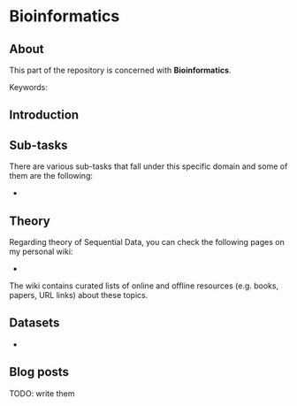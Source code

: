 # Bioinformatics

## About
This part of the repository is concerned with __Bioinformatics__.

Keywords: 

## Introduction



## Sub-tasks
There are various sub-tasks that fall under this specific domain and some of them are the following:

- 

## Theory
Regarding theory of Sequential Data, you can check the following pages on my personal wiki:

- 

The wiki contains curated lists of online and offline resources (e.g. books, papers, URL links) about these topics.

## Datasets
 - 

## Blog posts

TODO: write them
